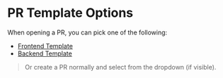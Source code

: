 # PR Template Options

When opening a PR, you can pick one of the following:

- [Frontend Template](../../compare/feature-branch...main?expand=1&template=frontend.md)
- [Backend Template](../../compare/feature-branch...main?expand=1&template=backend.md)

> Or create a PR normally and select from the dropdown (if visible).

